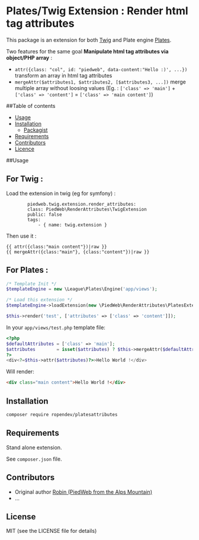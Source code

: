 # Plates/Twig Extension : Render html tag attributes

This package is an extension for both [Twig](https://github.com/twigphp/Twig) and Plate engine [Plates](https://github.com/thephpleague/plates).

Two features for the same goal **Manipulate html tag attributes via object/PHP array** :
* `attr({class: "col", id: "piedweb", data-content:"Hello :)', ...})` transform an array in html tag attributes
* `mergeAttr($attributes1, $attributes2, [$attributes3, ...])` merge multiple array without loosing values (Eg. : `['class' => 'main']` + `['class' => 'content']` = `['class' => 'main content']`)

##Table of contents
* [Usage](#usage)
* [Installation](#installation)
    * [Packagist](https://packagist.org/packages/ropendev/cache)
* [Requirements](#requirements)
* [Contributors](#contributors)
* [Licence](#licence)

##Usage

## For Twig :

Load the extension in twig (eg for symfony) :
```
        piedweb.twig.extension.render_attributes:
        class: PiedWeb\RenderAttributes\TwigExtension
        public: false
        tags:
            - { name: twig.extension }
```

Then use it :
```
{{ attr({class:"main content"})|raw }}
{{ mergeAttr({class:"main"}, {class:"content"})|raw }}
```

## For Plates :

```php
/* Template Init */
$templateEngine = new \League\Plates\Engine('app/views');

/* Load this extension */
$templateEngine->loadExtension(new \PiedWeb\RenderAttributes\PlatesExtension());

$this->render('test', ['attributes' => ['class' => 'content']]);
```

In your `app/views/test.php` template file:
```php
<?php
$defaultAttributes = ['class' => 'main'];
$attributes        = isset($attributes) ? $this->mergeAttr($defaultAttributes, $attributes) : $defaultAttributes;
?>
<div<?=$this->attr($attributes)?>>Hello World !</div>
```

Will render:
```html
<div class="main content">Hello World !</div>
```

## Installation

```bash
composer require ropendev/platesattributes
```

## Requirements

Stand alone extension.

See `composer.json` file.

## Contributors

* Original author [Robin (PiedWeb from the Alps Mountain)](https://piedweb.com)
* ...

## License

MIT (see the LICENSE file for details)
